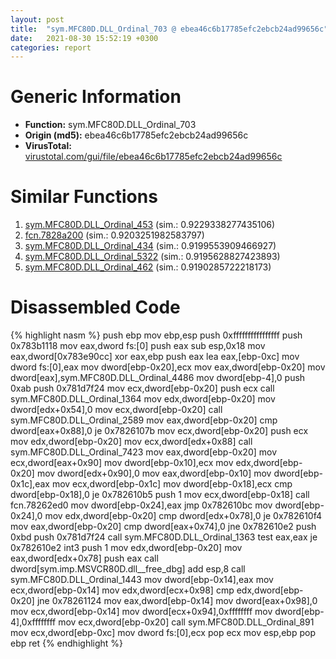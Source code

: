 ```yaml
---
layout: post
title:  "sym.MFC80D.DLL_Ordinal_703 @ ebea46c6b17785efc2ebcb24ad99656c"
date:   2021-08-30 15:52:19 +0300
categories: report
---
```


# Generic Information
- **Function:** sym.MFC80D.DLL\_Ordinal\_703
- **Origin (md5):** ebea46c6b17785efc2ebcb24ad99656c
- **VirusTotal:** [virustotal.com/gui/file/ebea46c6b17785efc2ebcb24ad99656c][virustotal_ref]



# Similar Functions

1. [sym.MFC80D.DLL\_Ordinal\_453][similar_1_ref] (sim.: 0.9229338277435106)
2. [fcn.7828a200][similar_2_ref] (sim.: 0.9203251982583797)
3. [sym.MFC80D.DLL\_Ordinal\_434][similar_3_ref] (sim.: 0.9199553909466927)
4. [sym.MFC80D.DLL\_Ordinal\_5322][similar_4_ref] (sim.: 0.9195628827423893)
5. [sym.MFC80D.DLL\_Ordinal\_462][similar_5_ref] (sim.: 0.9190285722218173)


# Disassembled Code

{% highlight nasm %}
push ebp
mov ebp,esp
push 0xffffffffffffffff
push 0x783b1118
mov eax,dword fs:[0]
push eax
sub esp,0x18
mov eax,dword[0x783e90cc]
xor eax,ebp
push eax
lea eax,[ebp-0xc]
mov dword fs:[0],eax
mov dword[ebp-0x20],ecx
mov eax,dword[ebp-0x20]
mov dword[eax],sym.MFC80D.DLL_Ordinal_4486
mov dword[ebp-4],0
push 0xab
push 0x781d7f24
mov ecx,dword[ebp-0x20]
push ecx
call sym.MFC80D.DLL_Ordinal_1364
mov edx,dword[ebp-0x20]
mov dword[edx+0x54],0
mov ecx,dword[ebp-0x20]
call sym.MFC80D.DLL_Ordinal_2589
mov eax,dword[ebp-0x20]
cmp dword[eax+0x88],0
je 0x7826107b
mov ecx,dword[ebp-0x20]
push ecx
mov edx,dword[ebp-0x20]
mov ecx,dword[edx+0x88]
call sym.MFC80D.DLL_Ordinal_7423
mov eax,dword[ebp-0x20]
mov ecx,dword[eax+0x90]
mov dword[ebp-0x10],ecx
mov edx,dword[ebp-0x20]
mov dword[edx+0x90],0
mov eax,dword[ebp-0x10]
mov dword[ebp-0x1c],eax
mov ecx,dword[ebp-0x1c]
mov dword[ebp-0x18],ecx
cmp dword[ebp-0x18],0
je 0x782610b5
push 1
mov ecx,dword[ebp-0x18]
call fcn.78262ed0
mov dword[ebp-0x24],eax
jmp 0x782610bc
mov dword[ebp-0x24],0
mov edx,dword[ebp-0x20]
cmp dword[edx+0x78],0
je 0x782610f4
mov eax,dword[ebp-0x20]
cmp dword[eax+0x74],0
jne 0x782610e2
push 0xbd
push 0x781d7f24
call sym.MFC80D.DLL_Ordinal_1363
test eax,eax
je 0x782610e2
int3 
push 1
mov edx,dword[ebp-0x20]
mov eax,dword[edx+0x78]
push eax
call dword[sym.imp.MSVCR80D.dll__free_dbg]
add esp,8
call sym.MFC80D.DLL_Ordinal_1443
mov dword[ebp-0x14],eax
mov ecx,dword[ebp-0x14]
mov edx,dword[ecx+0x98]
cmp edx,dword[ebp-0x20]
jne 0x78261124
mov eax,dword[ebp-0x14]
mov dword[eax+0x98],0
mov ecx,dword[ebp-0x14]
mov dword[ecx+0x94],0xffffffff
mov dword[ebp-4],0xffffffff
mov ecx,dword[ebp-0x20]
call sym.MFC80D.DLL_Ordinal_891
mov ecx,dword[ebp-0xc]
mov dword fs:[0],ecx
pop ecx
mov esp,ebp
pop ebp
ret 
{% endhighlight %}


[similar_1_ref]: /report/sym.MFC80D.DLL_Ordinal_453@ebea46c6b17785efc2ebcb24ad99656c
[similar_2_ref]: /report/fcn.7828a200@ebea46c6b17785efc2ebcb24ad99656c
[similar_3_ref]: /report/sym.MFC80D.DLL_Ordinal_434@ebea46c6b17785efc2ebcb24ad99656c
[similar_4_ref]: /report/sym.MFC80D.DLL_Ordinal_5322@ebea46c6b17785efc2ebcb24ad99656c
[similar_5_ref]: /report/sym.MFC80D.DLL_Ordinal_462@ebea46c6b17785efc2ebcb24ad99656c
[virustotal_ref]: https://www.virustotal.com/gui/file/ebea46c6b17785efc2ebcb24ad99656c